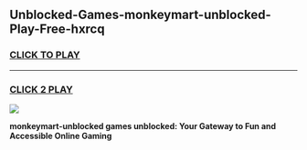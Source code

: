 
## Unblocked-Games-monkeymart-unblocked-Play-Free-hxrcq
<h3>
<a href="https://premium76.site?title=monkeymart-unblocked&ref=12A">CLICK TO PLAY</a></h3>
<hr>

<h3>
<a href="https://premium76.site?title=monkeymart-unblocked&ref=12A">CLICK 2 PLAY</a>
  
</h3>

<a href="https://premium76.site?title=monkeymart-unblocked&ref=12A"><img src="https://clearcache.store/games.png"></a>


**monkeymart-unblocked games unblocked: Your Gateway to Fun and Accessible Online Gaming**
